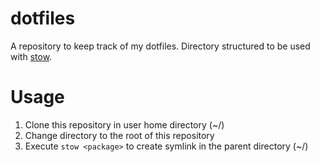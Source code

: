 # dotfiles

A repository to keep track of my dotfiles. Directory structured to be used with
[stow](https://www.gnu.org/software/stow/).

# Usage

1. Clone this repository in user home directory (~/)
2. Change directory to the root of this repository
3. Execute `stow <package>` to create symlink in the parent directory (~/)
